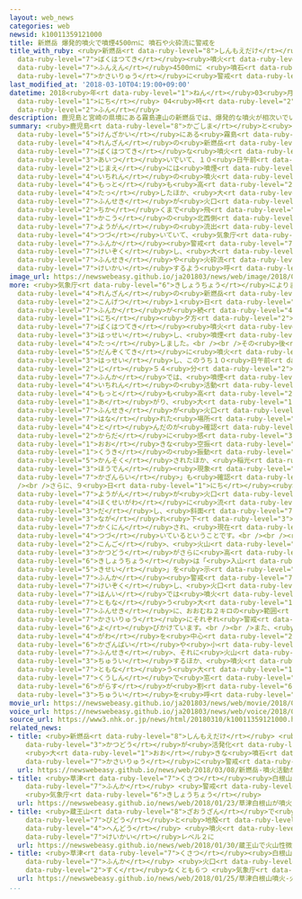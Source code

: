 ```yaml
---
layout: web_news
categories: web
newsid: k10011359121000
title: 新燃岳 爆発的噴火で噴煙4500ｍに 噴石や火砕流に警戒を
title_with_ruby: <ruby>新燃岳<rt data-ruby-level="8">しんもえだけ</rt></ruby> <ruby>爆発的<rt
  data-ruby-level="7">ばくはつてき</rt></ruby><ruby>噴火<rt data-ruby-level="7">ふんか</rt></ruby>で<ruby>噴煙<rt
  data-ruby-level="7">ふんえん</rt></ruby>4500ｍに <ruby>噴石<rt data-ruby-level="7">ふんせき</rt></ruby>や<ruby>火砕流<rt
  data-ruby-level="7">かさいりゅう</rt></ruby>に<ruby>警戒<rt data-ruby-level="7">けいかい</rt></ruby>を
last_modified_at: '2018-03-10T04:19:00+09:00'
datetime: 2018<ruby>年<rt data-ruby-level="1">ねん</rt></ruby>03<ruby>月<rt data-ruby-level="1">がつ</rt></ruby>10<ruby>日<rt
  data-ruby-level="1">にち</rt></ruby> 04<ruby>時<rt data-ruby-level="2">じ</rt></ruby>19<ruby>分<rt
  data-ruby-level="2">ふん</rt></ruby>
description: 鹿児島と宮崎の県境にある霧島連山の新燃岳では、爆発的な噴火が相次いでいて、１０日午前２時前には噴煙が一連の噴火で最も高い４５００メートルに達したほか、大きな噴石が火口から２キロ近くまで飛びました。火口の北西側からは溶岩の流出も続いていて、気象庁は噴火警戒レベル３を継続し、大きな噴石や火砕流に警戒するよう呼びかけています。
summary: <ruby>鹿児島<rt data-ruby-level="8">かごしま</rt></ruby>と<ruby>宮崎<rt data-ruby-level="7">みやざき</rt></ruby>の<ruby>県境<rt
  data-ruby-level="5">けんざかい</rt></ruby>にある<ruby>霧島<rt data-ruby-level="7">きりしま</rt></ruby><ruby>連山<rt
  data-ruby-level="4">れんざん</rt></ruby>の<ruby>新燃岳<rt data-ruby-level="8">しんもえだけ</rt></ruby>では、<ruby>爆発的<rt
  data-ruby-level="7">ばくはつてき</rt></ruby>な<ruby>噴火<rt data-ruby-level="7">ふんか</rt></ruby>が<ruby>相次<rt
  data-ruby-level="3">あいつ</rt></ruby>いでいて、１０<ruby>日午前<rt data-ruby-level="2">にちごぜん</rt></ruby>２<ruby>時前<rt
  data-ruby-level="2">じまえ</rt></ruby>には<ruby>噴煙<rt data-ruby-level="7">ふんえん</rt></ruby>が<ruby>一連<rt
  data-ruby-level="4">いちれん</rt></ruby>の<ruby>噴火<rt data-ruby-level="7">ふんか</rt></ruby>で<ruby>最<rt
  data-ruby-level="4">もっと</rt></ruby>も<ruby>高<rt data-ruby-level="2">たか</rt></ruby>い４５００メートルに<ruby>達<rt
  data-ruby-level="4">たっ</rt></ruby>したほか、<ruby>大<rt data-ruby-level="1">おお</rt></ruby>きな<ruby>噴石<rt
  data-ruby-level="7">ふんせき</rt></ruby>が<ruby>火口<rt data-ruby-level="1">かこう</rt></ruby>から２キロ<ruby>近<rt
  data-ruby-level="2">ちか</rt></ruby>くまで<ruby>飛<rt data-ruby-level="4">と</rt></ruby>びました。<ruby>火口<rt
  data-ruby-level="1">かこう</rt></ruby>の<ruby>北西側<rt data-ruby-level="4">ほくせいがわ</rt></ruby>からは<ruby>溶岩<rt
  data-ruby-level="7">ようがん</rt></ruby>の<ruby>流出<rt data-ruby-level="3">りゅうしゅつ</rt></ruby>も<ruby>続<rt
  data-ruby-level="4">つづ</rt></ruby>いていて、<ruby>気象庁<rt data-ruby-level="6">きしょうちょう</rt></ruby>は<ruby>噴火<rt
  data-ruby-level="7">ふんか</rt></ruby><ruby>警戒<rt data-ruby-level="7">けいかい</rt></ruby>レベル３を<ruby>継続<rt
  data-ruby-level="7">けいぞく</rt></ruby>し、<ruby>大<rt data-ruby-level="1">おお</rt></ruby>きな<ruby>噴石<rt
  data-ruby-level="7">ふんせき</rt></ruby>や<ruby>火砕流<rt data-ruby-level="7">かさいりゅう</rt></ruby>に<ruby>警戒<rt
  data-ruby-level="7">けいかい</rt></ruby>するよう<ruby>呼<rt data-ruby-level="6">よ</rt></ruby>びかけています。
image_url: https://newswebeasy.github.io/ja201803/news/web/image/2018/03/10/K10011359121_1803100504_1803100506_01_03.jpg
more: <ruby>気象庁<rt data-ruby-level="6">きしょうちょう</rt></ruby>によりますと、<ruby>霧島<rt data-ruby-level="7">きりしま</rt></ruby><ruby>連山<rt
  data-ruby-level="4">れんざん</rt></ruby>の<ruby>新燃岳<rt data-ruby-level="8">しんもえだけ</rt></ruby>では、<ruby>今月<rt
  data-ruby-level="2">こんげつ</rt></ruby>１<ruby>日<rt data-ruby-level="1">にち</rt></ruby>から<ruby>噴火<rt
  data-ruby-level="7">ふんか</rt></ruby>が<ruby>続<rt data-ruby-level="4">つづ</rt></ruby>いていて、９<ruby>日<rt
  data-ruby-level="1">にち</rt></ruby><ruby>夕方<rt data-ruby-level="2">ゆうがた</rt></ruby>には<ruby>爆発的<rt
  data-ruby-level="7">ばくはつてき</rt></ruby><ruby>噴火<rt data-ruby-level="7">ふんか</rt></ruby>が<ruby>発生<rt
  data-ruby-level="3">はっせい</rt></ruby>し、<ruby>噴煙<rt data-ruby-level="7">ふんえん</rt></ruby>が３２００メートルに<ruby>達<rt
  data-ruby-level="4">たっ</rt></ruby>しました。<br /><br />その<ruby>後<rt data-ruby-level="2">ご</rt></ruby>も<ruby>断続的<rt
  data-ruby-level="5">だんぞくてき</rt></ruby>に<ruby>噴火<rt data-ruby-level="7">ふんか</rt></ruby>が<ruby>発生<rt
  data-ruby-level="3">はっせい</rt></ruby>し、このうち１０<ruby>日午前<rt data-ruby-level="2">にちごぜん</rt></ruby>１<ruby>時<rt
  data-ruby-level="2">じ</rt></ruby>５４<ruby>分<rt data-ruby-level="2">ふん</rt></ruby>の<ruby>噴火<rt
  data-ruby-level="7">ふんか</rt></ruby>では、<ruby>噴煙<rt data-ruby-level="7">ふんえん</rt></ruby>が<ruby>一連<rt
  data-ruby-level="4">いちれん</rt></ruby>の<ruby>活動<rt data-ruby-level="3">かつどう</rt></ruby>で<ruby>最<rt
  data-ruby-level="4">もっと</rt></ruby>も<ruby>高<rt data-ruby-level="2">たか</rt></ruby>い４５００メートルまで<ruby>上<rt
  data-ruby-level="1">あ</rt></ruby>がり、<ruby>大<rt data-ruby-level="1">おお</rt></ruby>きな<ruby>噴石<rt
  data-ruby-level="7">ふんせき</rt></ruby>が<ruby>火口<rt data-ruby-level="1">かこう</rt></ruby>から１．８キロ<ruby>離<rt
  data-ruby-level="7">はな</rt></ruby>れた<ruby>場所<rt data-ruby-level="3">ばしょ</rt></ruby>まで<ruby>飛<rt
  data-ruby-level="4">と</rt></ruby>んだのが<ruby>確認<rt data-ruby-level="7">かくにん</rt></ruby>されました。また、<ruby>体<rt
  data-ruby-level="2">からだ</rt></ruby>に<ruby>感<rt data-ruby-level="3">かん</rt></ruby>じる<ruby>大<rt
  data-ruby-level="1">おお</rt></ruby>きな<ruby>空振<rt data-ruby-level="7">くうしん</rt></ruby>＝<ruby>空気<rt
  data-ruby-level="1">くうき</rt></ruby>の<ruby>振動<rt data-ruby-level="7">しんどう</rt></ruby>が<ruby>観測<rt
  data-ruby-level="5">かんそく</rt></ruby>されたほか、<ruby>稲光<rt data-ruby-level="7">いなびかり</rt></ruby>のような<ruby>放電<rt
  data-ruby-level="3">ほうでん</rt></ruby><ruby>現象<rt data-ruby-level="5">げんしょう</rt></ruby>「<ruby>火山雷<rt
  data-ruby-level="7">かざんらい</rt></ruby>」も<ruby>確認<rt data-ruby-level="7">かくにん</rt></ruby>されたということです。<br
  /><br />さらに、９<ruby>日<rt data-ruby-level="1">にち</rt></ruby><ruby>昼前<rt data-ruby-level="2">ひるまえ</rt></ruby>には、<ruby>溶岩<rt
  data-ruby-level="7">ようがん</rt></ruby>が<ruby>火口<rt data-ruby-level="1">かこう</rt></ruby>の<ruby>北西側<rt
  data-ruby-level="4">ほくせいがわ</rt></ruby>に<ruby>流<rt data-ruby-level="3">なが</rt></ruby>れ<ruby>出<rt
  data-ruby-level="3">だ</rt></ruby>し、<ruby>斜面<rt data-ruby-level="7">しゃめん</rt></ruby>をゆっくりと<ruby>流<rt
  data-ruby-level="3">なが</rt></ruby>れ<ruby>下<rt data-ruby-level="3">くだ</rt></ruby>っているのが<ruby>確認<rt
  data-ruby-level="7">かくにん</rt></ruby>され、<ruby>現在<rt data-ruby-level="5">げんざい</rt></ruby>も<ruby>続<rt
  data-ruby-level="4">つづ</rt></ruby>いているということです。<br /><br /><ruby>新燃岳<rt data-ruby-level="8">しんもえだけ</rt></ruby>では、<ruby>今後<rt
  data-ruby-level="2">こんご</rt></ruby>、<ruby>火山<rt data-ruby-level="1">かざん</rt></ruby><ruby>活動<rt
  data-ruby-level="3">かつどう</rt></ruby>がさらに<ruby>高<rt data-ruby-level="2">たか</rt></ruby>まるおそれがあるとして、<ruby>気象庁<rt
  data-ruby-level="6">きしょうちょう</rt></ruby>は「<ruby>入山<rt data-ruby-level="1">にゅうざん</rt></ruby><ruby>規制<rt
  data-ruby-level="5">きせい</rt></ruby>」を<ruby>示<rt data-ruby-level="5">しめ</rt></ruby>す<ruby>噴火<rt
  data-ruby-level="7">ふんか</rt></ruby><ruby>警戒<rt data-ruby-level="7">けいかい</rt></ruby>レベル「３」を<ruby>継続<rt
  data-ruby-level="7">けいぞく</rt></ruby>し、<ruby>火口<rt data-ruby-level="1">かこう</rt></ruby>からおおむね３キロの<ruby>範囲<rt
  data-ruby-level="7">はんい</rt></ruby>では<ruby>噴火<rt data-ruby-level="7">ふんか</rt></ruby>に<ruby>伴<rt
  data-ruby-level="7">ともな</rt></ruby>う<ruby>大<rt data-ruby-level="1">おお</rt></ruby>きな<ruby>噴石<rt
  data-ruby-level="7">ふんせき</rt></ruby>に、おおむね２キロの<ruby>範囲<rt data-ruby-level="7">はんい</rt></ruby>では<ruby>火砕流<rt
  data-ruby-level="7">かさいりゅう</rt></ruby>にそれぞれ<ruby>警戒<rt data-ruby-level="7">けいかい</rt></ruby>するよう<ruby>呼<rt
  data-ruby-level="6">よ</rt></ruby>びかけています。<br /><br />また、<ruby>風下<rt data-ruby-level="2">かざしも</rt></ruby><ruby>側<rt
  data-ruby-level="4">がわ</rt></ruby>を<ruby>中心<rt data-ruby-level="2">ちゅうしん</rt></ruby>に、<ruby>火山灰<rt
  data-ruby-level="6">かざんばい</rt></ruby>や<ruby>小<rt data-ruby-level="1">ちい</rt></ruby>さな<ruby>噴石<rt
  data-ruby-level="7">ふんせき</rt></ruby>、それに<ruby>火山<rt data-ruby-level="1">かざん</rt></ruby>ガスに<ruby>注意<rt
  data-ruby-level="3">ちゅうい</rt></ruby>するほか、<ruby>噴火<rt data-ruby-level="7">ふんか</rt></ruby>に<ruby>伴<rt
  data-ruby-level="7">ともな</rt></ruby>う<ruby>大<rt data-ruby-level="1">おお</rt></ruby>きな<ruby>空振<rt
  data-ruby-level="7">くうしん</rt></ruby>で<ruby>窓<rt data-ruby-level="6">まど</rt></ruby><ruby>ガラス<rt
  data-ruby-level="6">がらす</rt></ruby>が<ruby>割<rt data-ruby-level="6">わ</rt></ruby>れるおそれがあるとして<ruby>注意<rt
  data-ruby-level="3">ちゅうい</rt></ruby>を<ruby>呼<rt data-ruby-level="6">よ</rt></ruby>びかけています。
movie_url: https://newswebeasy.github.io/ja201803/news/web/movie/2018/03/10/k10011359121_201803100504_201803100506.mp4
voice_url: https://newswebeasy.github.io/ja201803/news/web/voice/2018/03/10/k10011359121_201803100504_201803100506.mp3
source_url: https://www3.nhk.or.jp/news/html/20180310/k10011359121000.html
related_news:
- title: <ruby>新燃岳<rt data-ruby-level="8">しんもえだけ</rt></ruby> <ruby>噴火<rt data-ruby-level="7">ふんか</rt></ruby><ruby>活動<rt
    data-ruby-level="3">かつどう</rt></ruby>が<ruby>活発化<rt data-ruby-level="3">かっぱつか</rt></ruby>
    <ruby>大<rt data-ruby-level="1">おお</rt></ruby>きな<ruby>噴石<rt data-ruby-level="7">ふんせき</rt></ruby>や<ruby>火砕流<rt
    data-ruby-level="7">かさいりゅう</rt></ruby>に<ruby>警戒<rt data-ruby-level="7">けいかい</rt></ruby>を
  url: https://newswebeasy.github.io/news/web/2018/03/08/新燃岳-噴火活動が活発化-大きな噴石や火砕流に警戒を
- title: <ruby>草津<rt data-ruby-level="7">くさつ</rt></ruby><ruby>白根山<rt data-ruby-level="3">しらねさん</rt></ruby>が<ruby>噴火<rt
    data-ruby-level="7">ふんか</rt></ruby> <ruby>警戒<rt data-ruby-level="7">けいかい</rt></ruby>レベル３に
    <ruby>気象庁<rt data-ruby-level="6">きしょうちょう</rt></ruby>
  url: https://newswebeasy.github.io/news/web/2018/01/23/草津白根山が噴火-警戒レベル3に-気象庁
- title: <ruby>蔵王山<rt data-ruby-level="8">ざおうざん</rt></ruby>で<ruby>火山性<rt data-ruby-level="5">かざんせい</rt></ruby><ruby>微動<rt
    data-ruby-level="7">びどう</rt></ruby>と<ruby>地殻<rt data-ruby-level="7">ちかく</rt></ruby><ruby>変動<rt
    data-ruby-level="4">へんどう</rt></ruby> <ruby>噴火<rt data-ruby-level="7">ふんか</rt></ruby><ruby>警戒<rt
    data-ruby-level="7">けいかい</rt></ruby>レベル２に
  url: https://newswebeasy.github.io/news/web/2018/01/30/蔵王山で火山性微動と地殻変動-噴火警戒レベル2に
- title: <ruby>草津<rt data-ruby-level="7">くさつ</rt></ruby><ruby>白根山<rt data-ruby-level="3">しらねさん</rt></ruby><ruby>噴火<rt
    data-ruby-level="7">ふんか</rt></ruby> <ruby>火口<rt data-ruby-level="1">かこう</rt></ruby>は<ruby>少<rt
    data-ruby-level="2">すく</rt></ruby>なくとも６つ <ruby>気象庁<rt data-ruby-level="6">きしょうちょう</rt></ruby>
  url: https://newswebeasy.github.io/news/web/2018/01/25/草津白根山噴火-火口は少なくとも6つ-気象庁
...
```

